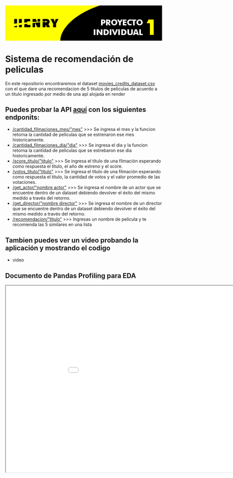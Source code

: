 ![head](https://github.com/Kapuzta/Proyecto_individual_I/blob/280f177649bb0050b6fde830ed5429593654a0a3/titulo.png)

# Sistema de recomendación de peliculas 
En este repositorio encontraremos el dataset [movies_credits_dataset.csv](https://github.com/Kapuzta/Proyecto_individual_I/blob/d6f058193841d2d50b6a575ed97ef24e00787af1/movies_credits_dataset.csv) con el que dare una recomendacion de 5 titulos de peliculas de acuerdo a un titulo ingresado por medio de una api alojada en render

## Puedes probar la API [aquí](https://movies-xvg8.onrender.com) con los siguientes endponits:
  - [/cantidad_filmaciones_mes/"mes"](https://movies-xvg8.onrender.com/cantidad_filmaciones_mes/) >>> Se ingresa el mes y la funcion retorna la cantidad de peliculas que se estrenaron ese mes historicamente.
  - [/cantidad_filmaciones_dia/"dia"](https://movies-xvg8.onrender.com/cantidad_filmaciones_dia/) >>> Se ingresa el dia y la funcion retorna la cantidad de peliculas que se estrebaron ese dia historicamente.
  - [/score_titulo/"titulo"](https://movies-xvg8.onrender.com/score_titulo/) >>> Se ingresa el título de una filmación esperando como respuesta el título, el año de estreno y el score.
  - [/votos_titulo/"titulo"](https://movies-xvg8.onrender.com/votos_titulo/) >>> Se ingresa el título de una filmación esperando como respuesta el título, la cantidad de votos y el valor promedio de las votaciones.
  - [/get_actor/"nombre actor"](https://movies-xvg8.onrender.com/get_actor/) >>> Se ingresa el nombre de un actor que se encuentre dentro de un dataset debiendo devolver el éxito del mismo medido a través del retorno.
  - [/get_director/"nombre director"](https://movies-xvg8.onrender.com/get_director/) >>> Se ingresa el nombre de un director que se encuentre dentro de un dataset debiendo devolver el éxito del mismo medido a través del retorno.
  - [/recomendacion/"titulo"](https://movies-xvg8.onrender.com/recomendacion/) >>> Ingresas un nombre de pelicula y te recomienda las 5 similares en una lista

## Tambien puedes ver un video probando la aplicación y mostrando el codigo
  - video

## Documento de Pandas Profiling para EDA
<iframe src="[reporte](https://github.com/Kapuzta/Proyecto_individual_I/blob/76c7a6544790076a9431a1da1d2ef6d14f57e9e5/reporte.html)" width="1000" height="600"></iframe>
